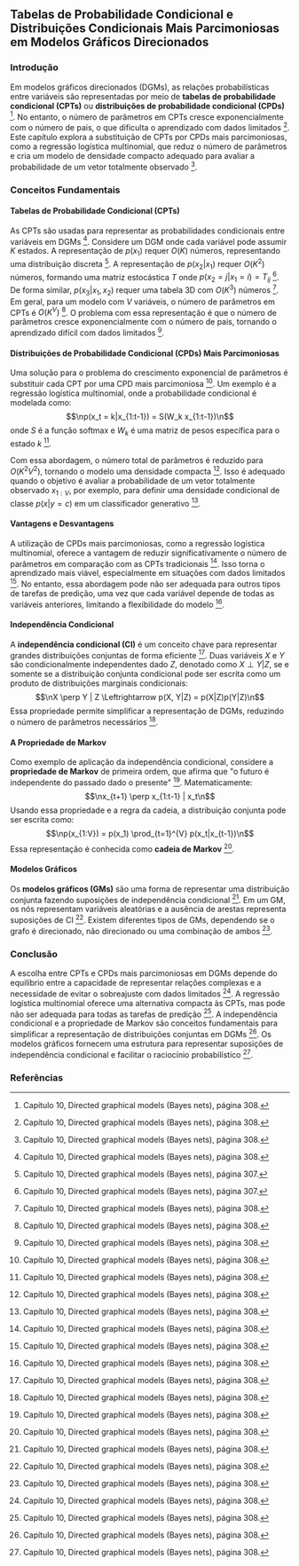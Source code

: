 ## Tabelas de Probabilidade Condicional e Distribuições Condicionais Mais Parcimoniosas em Modelos Gráficos Direcionados

### Introdução
Em modelos gráficos direcionados (DGMs), as relações probabilísticas entre variáveis são representadas por meio de **tabelas de probabilidade condicional (CPTs)** ou **distribuições de probabilidade condicional (CPDs)** [^308]. No entanto, o número de parâmetros em CPTs cresce exponencialmente com o número de pais, o que dificulta o aprendizado com dados limitados [^308]. Este capítulo explora a substituição de CPTs por CPDs mais parcimoniosas, como a regressão logística multinomial, que reduz o número de parâmetros e cria um modelo de densidade compacto adequado para avaliar a probabilidade de um vetor totalmente observado [^308].

### Conceitos Fundamentais

#### Tabelas de Probabilidade Condicional (CPTs)
As CPTs são usadas para representar as probabilidades condicionais entre variáveis em DGMs [^308]. Considere um DGM onde cada variável pode assumir *K* estados. A representação de $p(x_1)$ requer $O(K)$ números, representando uma distribuição discreta [^307]. A representação de $p(x_2|x_1)$ requer $O(K^2)$ números, formando uma matriz estocástica *T* onde $p(x_2 = j|x_1 = i) = T_{ij}$ [^307]. De forma similar, $p(x_3|x_1, x_2)$ requer uma tabela 3D com $O(K^3)$ números [^308]. Em geral, para um modelo com *V* variáveis, o número de parâmetros em CPTs é $O(K^V)$ [^308]. O problema com essa representação é que o número de parâmetros cresce exponencialmente com o número de pais, tornando o aprendizado difícil com dados limitados [^308].

#### Distribuições de Probabilidade Condicional (CPDs) Mais Parcimoniosas
Uma solução para o problema do crescimento exponencial de parâmetros é substituir cada CPT por uma CPD mais parcimoniosa [^308]. Um exemplo é a regressão logística multinomial, onde a probabilidade condicional é modelada como:
$$\np(x_t = k|x_{1:t-1}) = S(W_k x_{1:t-1})\n$$
onde *S* é a função softmax e $W_k$ é uma matriz de pesos específica para o estado *k* [^308].

Com essa abordagem, o número total de parâmetros é reduzido para $O(K^2V^2)$, tornando o modelo uma densidade compacta [^308]. Isso é adequado quando o objetivo é avaliar a probabilidade de um vetor totalmente observado $x_{1:V}$, por exemplo, para definir uma densidade condicional de classe $p(x|y = c)$ em um classificador generativo [^308].

#### Vantagens e Desvantagens
A utilização de CPDs mais parcimoniosas, como a regressão logística multinomial, oferece a vantagem de reduzir significativamente o número de parâmetros em comparação com as CPTs tradicionais [^308]. Isso torna o aprendizado mais viável, especialmente em situações com dados limitados [^308]. No entanto, essa abordagem pode não ser adequada para outros tipos de tarefas de predição, uma vez que cada variável depende de todas as variáveis anteriores, limitando a flexibilidade do modelo [^308].

#### Independência Condicional
A **independência condicional (CI)** é um conceito chave para representar grandes distribuições conjuntas de forma eficiente [^308]. Duas variáveis *X* e *Y* são condicionalmente independentes dado *Z*, denotado como $X \perp Y | Z$, se e somente se a distribuição conjunta condicional pode ser escrita como um produto de distribuições marginais condicionais:
$$\nX \perp Y | Z \Leftrightarrow p(X, Y|Z) = p(X|Z)p(Y|Z)\n$$
Essa propriedade permite simplificar a representação de DGMs, reduzindo o número de parâmetros necessários [^308].

#### A Propriedade de Markov
Como exemplo de aplicação da independência condicional, considere a **propriedade de Markov** de primeira ordem, que afirma que "o futuro é independente do passado dado o presente" [^308]. Matematicamente:
$$\nx_{t+1} \perp x_{1:t-1} | x_t\n$$
Usando essa propriedade e a regra da cadeia, a distribuição conjunta pode ser escrita como:
$$\np(x_{1:V}) = p(x_1) \prod_{t=1}^{V} p(x_t|x_{t-1})\n$$
Essa representação é conhecida como **cadeia de Markov** [^308].

#### Modelos Gráficos
Os **modelos gráficos (GMs)** são uma forma de representar uma distribuição conjunta fazendo suposições de independência condicional [^308]. Em um GM, os nós representam variáveis aleatórias e a ausência de arestas representa suposições de CI [^308]. Existem diferentes tipos de GMs, dependendo se o grafo é direcionado, não direcionado ou uma combinação de ambos [^308].

### Conclusão

A escolha entre CPTs e CPDs mais parcimoniosas em DGMs depende do equilíbrio entre a capacidade de representar relações complexas e a necessidade de evitar o sobreajuste com dados limitados [^308]. A regressão logística multinomial oferece uma alternativa compacta às CPTs, mas pode não ser adequada para todas as tarefas de predição [^308]. A independência condicional e a propriedade de Markov são conceitos fundamentais para simplificar a representação de distribuições conjuntas em DGMs [^308]. Os modelos gráficos fornecem uma estrutura para representar suposições de independência condicional e facilitar o raciocínio probabilístico [^308].

### Referências
[^307]: Capítulo 10, Directed graphical models (Bayes nets), página 307.
[^308]: Capítulo 10, Directed graphical models (Bayes nets), página 308.

<!-- END -->